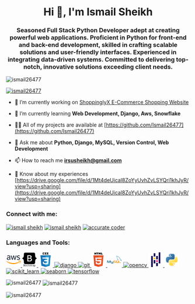 <h1 align="center">Hi 👋, I'm Ismail Sheikh</h1>
<h3 align="center">Seasoned Full Stack Python Developer adept at creating powerful web applications. Proficient in Python for front-end and back-end development, skilled in crafting scalable solutions and user-friendly interfaces. Experienced in integrating data-driven systems. Committed to delivering top-notch, innovative solutions exceeding client needs.</h3>

<p align="left"> <img src="https://komarev.com/ghpvc/?username=ismail26477&label=Profile%20views&color=0e75b6&style=flat" alt="ismail26477" /> </p>

<p align="left"> <a href="https://github.com/ryo-ma/github-profile-trophy"><img src="https://github-profile-trophy.vercel.app/?username=ismail26477" alt="ismail26477" /></a> </p>

- 🔭 I’m currently working on [ShoppinglyX E-Commerce Shopping Website](https://github.com/Ismail26477/ShoppinglyX_E-Commerce_Shopping_Website)

- 🌱 I’m currently learning **Web Development, Django, Aws, Snowflake**

- 👨‍💻 All of my projects are available at [https://github.com/Ismail26477](https://github.com/Ismail26477)

- 💬 Ask me about **Python, Django, MySQL, Version Control, Web Development**

- 📫 How to reach me **irsusheikh@gmail.com**

- 📄 Know about my experiences [https://drive.google.com/file/d/1Mt4deUical8ZoYyUvhZvLSYQri1khJyR/view?usp=sharing](https://drive.google.com/file/d/1Mt4deUical8ZoYyUvhZvLSYQri1khJyR/view?usp=sharing)

<h3 align="left">Connect with me:</h3>
<p align="left">
<a href="https://linkedin.com/in/ismail sheikh" target="blank"><img align="center" src="https://raw.githubusercontent.com/rahuldkjain/github-profile-readme-generator/master/src/images/icons/Social/linked-in-alt.svg" alt="ismail sheikh" height="30" width="40" /></a>
<a href="https://fb.com/ismail sheikh" target="blank"><img align="center" src="https://raw.githubusercontent.com/rahuldkjain/github-profile-readme-generator/master/src/images/icons/Social/facebook.svg" alt="ismail sheikh" height="30" width="40" /></a>
<a href="https://www.youtube.com/c/accurate coder" target="blank"><img align="center" src="https://raw.githubusercontent.com/rahuldkjain/github-profile-readme-generator/master/src/images/icons/Social/youtube.svg" alt="accurate coder" height="30" width="40" /></a>
</p>

<h3 align="left">Languages and Tools:</h3>
<p align="left"> <a href="https://aws.amazon.com" target="_blank" rel="noreferrer"> <img src="https://raw.githubusercontent.com/devicons/devicon/master/icons/amazonwebservices/amazonwebservices-original-wordmark.svg" alt="aws" width="40" height="40"/> </a> <a href="https://getbootstrap.com" target="_blank" rel="noreferrer"> <img src="https://raw.githubusercontent.com/devicons/devicon/master/icons/bootstrap/bootstrap-plain-wordmark.svg" alt="bootstrap" width="40" height="40"/> </a> <a href="https://www.w3schools.com/css/" target="_blank" rel="noreferrer"> <img src="https://raw.githubusercontent.com/devicons/devicon/master/icons/css3/css3-original-wordmark.svg" alt="css3" width="40" height="40"/> </a> <a href="https://www.djangoproject.com/" target="_blank" rel="noreferrer"> <img src="https://cdn.worldvectorlogo.com/logos/django.svg" alt="django" width="40" height="40"/> </a> <a href="https://git-scm.com/" target="_blank" rel="noreferrer"> <img src="https://www.vectorlogo.zone/logos/git-scm/git-scm-icon.svg" alt="git" width="40" height="40"/> </a> <a href="https://www.w3.org/html/" target="_blank" rel="noreferrer"> <img src="https://raw.githubusercontent.com/devicons/devicon/master/icons/html5/html5-original-wordmark.svg" alt="html5" width="40" height="40"/> </a> <a href="https://www.mysql.com/" target="_blank" rel="noreferrer"> <img src="https://raw.githubusercontent.com/devicons/devicon/master/icons/mysql/mysql-original-wordmark.svg" alt="mysql" width="40" height="40"/> </a> <a href="https://opencv.org/" target="_blank" rel="noreferrer"> <img src="https://www.vectorlogo.zone/logos/opencv/opencv-icon.svg" alt="opencv" width="40" height="40"/> </a> <a href="https://pandas.pydata.org/" target="_blank" rel="noreferrer"> <img src="https://raw.githubusercontent.com/devicons/devicon/2ae2a900d2f041da66e950e4d48052658d850630/icons/pandas/pandas-original.svg" alt="pandas" width="40" height="40"/> </a> <a href="https://www.python.org" target="_blank" rel="noreferrer"> <img src="https://raw.githubusercontent.com/devicons/devicon/master/icons/python/python-original.svg" alt="python" width="40" height="40"/> </a> <a href="https://scikit-learn.org/" target="_blank" rel="noreferrer"> <img src="https://upload.wikimedia.org/wikipedia/commons/0/05/Scikit_learn_logo_small.svg" alt="scikit_learn" width="40" height="40"/> </a> <a href="https://seaborn.pydata.org/" target="_blank" rel="noreferrer"> <img src="https://seaborn.pydata.org/_images/logo-mark-lightbg.svg" alt="seaborn" width="40" height="40"/> </a> <a href="https://www.tensorflow.org" target="_blank" rel="noreferrer"> <img src="https://www.vectorlogo.zone/logos/tensorflow/tensorflow-icon.svg" alt="tensorflow" width="40" height="40"/> </a> </p>

<p><img align="left" src="https://github-readme-stats.vercel.app/api/top-langs?username=ismail26477&show_icons=true&locale=en&layout=compact" alt="ismail26477" /></p>

<p>&nbsp;<img align="center" src="https://github-readme-stats.vercel.app/api?username=ismail26477&show_icons=true&locale=en" alt="ismail26477" /></p>

<p><img align="center" src="https://github-readme-streak-stats.herokuapp.com/?user=ismail26477&" alt="ismail26477" /></p>
